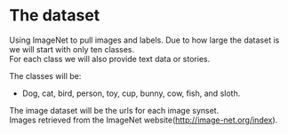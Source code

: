 # The dataset
Using ImageNet to pull images and labels. 
Due to how large the dataset is we will start with only ten classes.  
For each class we will also provide text data or stories.  
  
The classes will be:  
- Dog, cat, bird, person, toy, cup, bunny, cow, fish, and sloth.  

The image dataset will be the urls for each image synset.   
Images retrieved from the ImageNet website(http://image-net.org/index).  
